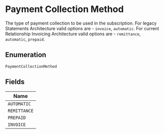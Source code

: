 
# Payment Collection Method

The type of payment collection to be used in the subscription. For legacy Statements Architecture valid options are - `invoice`, `automatic`. For current Relationship Invoicing Architecture valid options are - `remittance`, `automatic`, `prepaid`.

## Enumeration

`PaymentCollectionMethod`

## Fields

| Name |
|  --- |
| `AUTOMATIC` |
| `REMITTANCE` |
| `PREPAID` |
| `INVOICE` |


